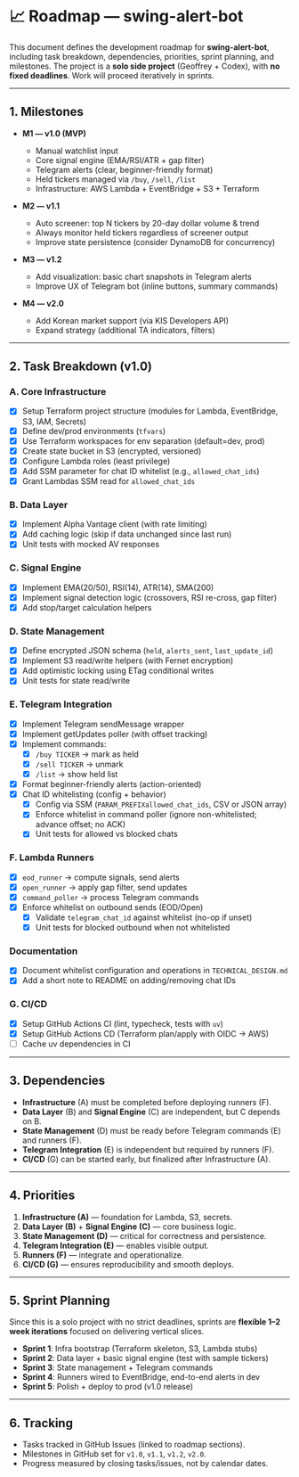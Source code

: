 # 📈 Roadmap — swing-alert-bot

This document defines the development roadmap for **swing-alert-bot**, including task breakdown, dependencies, priorities, sprint planning, and milestones.
The project is a **solo side project** (Geoffrey + Codex), with **no fixed deadlines**. Work will proceed iteratively in sprints.

---

## 1. Milestones

* **M1 — v1.0 (MVP)**

  * Manual watchlist input
  * Core signal engine (EMA/RSI/ATR + gap filter)
  * Telegram alerts (clear, beginner-friendly format)
  * Held tickers managed via `/buy`, `/sell`, `/list`
  * Infrastructure: AWS Lambda + EventBridge + S3 + Terraform

* **M2 — v1.1**

  * Auto screener: top N tickers by 20-day dollar volume & trend
  * Always monitor held tickers regardless of screener output
  * Improve state persistence (consider DynamoDB for concurrency)

* **M3 — v1.2**

  * Add visualization: basic chart snapshots in Telegram alerts
  * Improve UX of Telegram bot (inline buttons, summary commands)

* **M4 — v2.0**

  * Add Korean market support (via KIS Developers API)
  * Expand strategy (additional TA indicators, filters)

---

## 2. Task Breakdown (v1.0)

### A. Core Infrastructure

* [x] Setup Terraform project structure (modules for Lambda, EventBridge, S3, IAM, Secrets)
* [x] Define dev/prod environments (`tfvars`)
* [x] Use Terraform workspaces for env separation (default=dev, prod)
* [x] Create state bucket in S3 (encrypted, versioned)
* [x] Configure Lambda roles (least privilege)
* [x] Add SSM parameter for chat ID whitelist (e.g., `allowed_chat_ids`)
* [x] Grant Lambdas SSM read for `allowed_chat_ids`

### B. Data Layer

* [x] Implement Alpha Vantage client (with rate limiting)
* [x] Add caching logic (skip if data unchanged since last run)
* [x] Unit tests with mocked AV responses

### C. Signal Engine

* [x] Implement EMA(20/50), RSI(14), ATR(14), SMA(200)
* [x] Implement signal detection logic (crossovers, RSI re-cross, gap filter)
* [x] Add stop/target calculation helpers

### D. State Management

* [x] Define encrypted JSON schema (`held`, `alerts_sent`, `last_update_id`)
* [x] Implement S3 read/write helpers (with Fernet encryption)
* [x] Add optimistic locking using ETag conditional writes
* [x] Unit tests for state read/write

### E. Telegram Integration

* [x] Implement Telegram sendMessage wrapper
* [x] Implement getUpdates poller (with offset tracking)
* [x] Implement commands:
  * [x] `/buy TICKER` → mark as held
  * [x] `/sell TICKER` → unmark
  * [x] `/list` → show held list
* [x] Format beginner-friendly alerts (action-oriented)
* [x] Chat ID whitelisting (config + behavior)
  * [x] Config via SSM (`PARAM_PREFIXallowed_chat_ids`, CSV or JSON array)
  * [x] Enforce whitelist in command poller (ignore non-whitelisted; advance offset; no ACK)
  * [x] Unit tests for allowed vs blocked chats

### F. Lambda Runners

* [x] `eod_runner` → compute signals, send alerts
* [x] `open_runner` → apply gap filter, send updates
* [x] `command_poller` → process Telegram commands
* [x] Enforce whitelist on outbound sends (EOD/Open)
  * [x] Validate `telegram_chat_id` against whitelist (no-op if unset)
  * [x] Unit tests for blocked outbound when not whitelisted

### Documentation

* [x] Document whitelist configuration and operations in `TECHNICAL_DESIGN.md`
* [x] Add a short note to README on adding/removing chat IDs

### G. CI/CD

* [x] Setup GitHub Actions CI (lint, typecheck, tests with `uv`)
* [x] Setup GitHub Actions CD (Terraform plan/apply with OIDC → AWS)
* [ ] Cache uv dependencies in CI

---

## 3. Dependencies

* **Infrastructure** (A) must be completed before deploying runners (F).
* **Data Layer** (B) and **Signal Engine** (C) are independent, but C depends on B.
* **State Management** (D) must be ready before Telegram commands (E) and runners (F).
* **Telegram Integration** (E) is independent but required by runners (F).
* **CI/CD** (G) can be started early, but finalized after Infrastructure (A).

---

## 4. Priorities

1. **Infrastructure (A)** — foundation for Lambda, S3, secrets.
2. **Data Layer (B)** + **Signal Engine (C)** — core business logic.
3. **State Management (D)** — critical for correctness and persistence.
4. **Telegram Integration (E)** — enables visible output.
5. **Runners (F)** — integrate and operationalize.
6. **CI/CD (G)** — ensures reproducibility and smooth deploys.

---

## 5. Sprint Planning

Since this is a solo project with no strict deadlines, sprints are **flexible 1–2 week iterations** focused on delivering vertical slices.

* **Sprint 1**: Infra bootstrap (Terraform skeleton, S3, Lambda stubs)
* **Sprint 2**: Data layer + basic signal engine (test with sample tickers)
* **Sprint 3**: State management + Telegram commands
* **Sprint 4**: Runners wired to EventBridge, end-to-end alerts in dev
* **Sprint 5**: Polish + deploy to prod (v1.0 release)

---

## 6. Tracking

* Tasks tracked in GitHub Issues (linked to roadmap sections).
* Milestones in GitHub set for `v1.0`, `v1.1`, `v1.2`, `v2.0`.
* Progress measured by closing tasks/issues, not by calendar dates.
